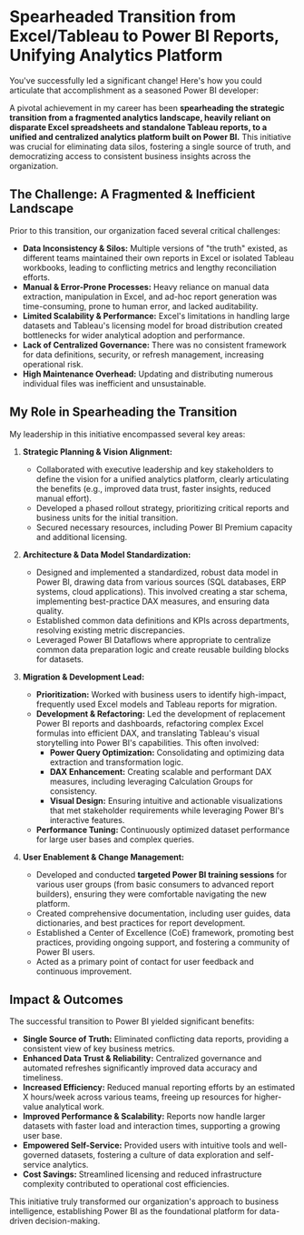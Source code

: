 # Spearheaded Transition from Excel/Tableau to Power BI Reports, Unifying Analytics Platform

You've successfully led a significant change! Here's how you could articulate that accomplishment as a seasoned Power BI developer:

A pivotal achievement in my career has been **spearheading the strategic transition from a fragmented analytics landscape, heavily reliant on disparate Excel spreadsheets and standalone Tableau reports, to a unified and centralized analytics platform built on Power BI.** This initiative was crucial for eliminating data silos, fostering a single source of truth, and democratizing access to consistent business insights across the organization.

## The Challenge: A Fragmented & Inefficient Landscape

Prior to this transition, our organization faced several critical challenges:

- **Data Inconsistency & Silos:** Multiple versions of "the truth" existed, as different teams maintained their own reports in Excel or isolated Tableau workbooks, leading to conflicting metrics and lengthy reconciliation efforts.
- **Manual & Error-Prone Processes:** Heavy reliance on manual data extraction, manipulation in Excel, and ad-hoc report generation was time-consuming, prone to human error, and lacked auditability.
- **Limited Scalability & Performance:** Excel's limitations in handling large datasets and Tableau's licensing model for broad distribution created bottlenecks for wider analytical adoption and performance.
- **Lack of Centralized Governance:** There was no consistent framework for data definitions, security, or refresh management, increasing operational risk.
- **High Maintenance Overhead:** Updating and distributing numerous individual files was inefficient and unsustainable.

## My Role in Spearheading the Transition

My leadership in this initiative encompassed several key areas:

1. **Strategic Planning & Vision Alignment:**
   - Collaborated with executive leadership and key stakeholders to define the vision for a unified analytics platform, clearly articulating the benefits (e.g., improved data trust, faster insights, reduced manual effort).
   - Developed a phased rollout strategy, prioritizing critical reports and business units for the initial transition.
   - Secured necessary resources, including Power BI Premium capacity and additional licensing.

2. **Architecture & Data Model Standardization:**
   - Designed and implemented a standardized, robust data model in Power BI, drawing data from various sources (SQL databases, ERP systems, cloud applications). This involved creating a star schema, implementing best-practice DAX measures, and ensuring data quality.
   - Established common data definitions and KPIs across departments, resolving existing metric discrepancies.
   - Leveraged Power BI Dataflows where appropriate to centralize common data preparation logic and create reusable building blocks for datasets.

3. **Migration & Development Lead:**
   - **Prioritization:** Worked with business users to identify high-impact, frequently used Excel models and Tableau reports for migration.
   - **Development & Refactoring:** Led the development of replacement Power BI reports and dashboards, refactoring complex Excel formulas into efficient DAX, and translating Tableau's visual storytelling into Power BI's capabilities. This often involved:
     - **Power Query Optimization:** Consolidating and optimizing data extraction and transformation logic.
     - **DAX Enhancement:** Creating scalable and performant DAX measures, including leveraging Calculation Groups for consistency.
     - **Visual Design:** Ensuring intuitive and actionable visualizations that met stakeholder requirements while leveraging Power BI's interactive features.
   - **Performance Tuning:** Continuously optimized dataset performance for large user bases and complex queries.

4. **User Enablement & Change Management:**
   - Developed and conducted **targeted Power BI training sessions** for various user groups (from basic consumers to advanced report builders), ensuring they were comfortable navigating the new platform.
   - Created comprehensive documentation, including user guides, data dictionaries, and best practices for report development.
   - Established a Center of Excellence (CoE) framework, promoting best practices, providing ongoing support, and fostering a community of Power BI users.
   - Acted as a primary point of contact for user feedback and continuous improvement.

## Impact & Outcomes

The successful transition to Power BI yielded significant benefits:

- **Single Source of Truth:** Eliminated conflicting data reports, providing a consistent view of key business metrics.
- **Enhanced Data Trust & Reliability:** Centralized governance and automated refreshes significantly improved data accuracy and timeliness.
- **Increased Efficiency:** Reduced manual reporting efforts by an estimated X hours/week across various teams, freeing up resources for higher-value analytical work.
- **Improved Performance & Scalability:** Reports now handle larger datasets with faster load and interaction times, supporting a growing user base.
- **Empowered Self-Service:** Provided users with intuitive tools and well-governed datasets, fostering a culture of data exploration and self-service analytics.
- **Cost Savings:** Streamlined licensing and reduced infrastructure complexity contributed to operational cost efficiencies.

This initiative truly transformed our organization's approach to business intelligence, establishing Power BI as the foundational platform for data-driven decision-making.
